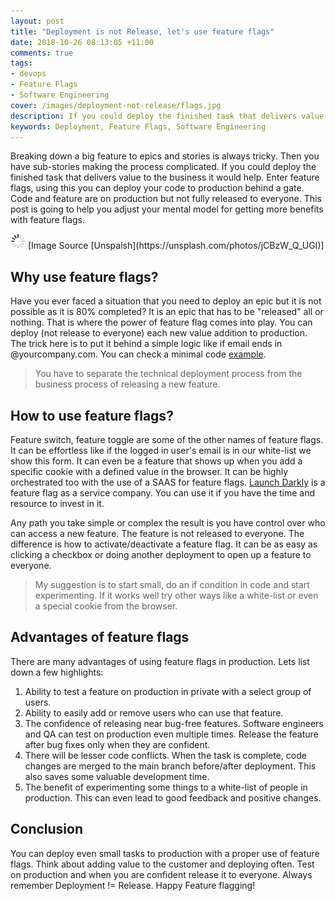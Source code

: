 ```yaml
---
layout: post
title: "Deployment is not Release, let's use feature flags"
date: 2018-10-26 08:13:05 +11:00
comments: true
tags: 
- devops
- Feature Flags
- Software Engineering
cover: /images/deployment-not-release/flags.jpg
description: If you could deploy the finished task that delivers value to the business it would help. Enter feature flags, using this you can deploy your code to production behind a gate.
keywords: Deployment, Feature Flags, Software Engineering
---
```


Breaking down a big feature to epics and stories is always tricky. Then you have sub-stories making the process complicated. If you could deploy the finished task that delivers value to the business it would help. Enter feature flags, using this you can deploy your code to production behind a gate. Code and feature are on production but not fully released to everyone. This post is going to help you adjust your mental model for getting more benefits with feature flags.

<img class="center" src="/images/generic/loading.gif" data-echo="/images/deployment-not-release/flags.jpg" title="Deployment is not Release, lets use feature flags" alt="Deployment is not Release, lets use feature flags">
[Image Source [Unspalsh](https://unsplash.com/photos/jCBzW_Q_UGI)]

<!-- more -->

## Why use feature flags?
  
Have you ever faced a situation that you need to deploy an epic but it is not possible as it is 80% completed? It is an epic that has to be "released" all or nothing. That is where the power of feature flag comes into play. You can deploy (not release to everyone) each new value addition to production. The trick here is to put it behind a simple logic like if email ends in @yourcompany.com. You can check a minimal code [example](/blog/2016/09/how-to-do-a-minimum-viable-feature-switch/). 

> You have to separate the technical deployment process from the business process of releasing a new feature.

## How to use feature flags?

Feature switch, feature toggle are some of the other names of feature flags. It can be effortless like if the logged in user's email is in our white-list we show this form. It can even be a feature that shows up when you add a specific cookie with a defined value in the browser. It can be highly orchestrated too with the use of a SAAS for feature flags. [Launch Darkly](https://launchdarkly.com/) is a feature flag as a service company. You can use it if you have the time and resource to invest in it. 

Any path you take simple or complex the result is you have control over who can access a new feature. The feature is not released to everyone. The difference is how to activate/deactivate a feature flag. It can be as easy as clicking a checkbox or doing another deployment to open up a feature to everyone. 

> My suggestion is to start small, do an if condition in code and start experimenting. If it works well try other ways like a white-list or even a special cookie from the browser.

## Advantages of feature flags

There are many advantages of using feature flags in production. Lets list down a few highlights:

1. Ability to test a feature on production in private with a select group of users.
1. Ability to easily add or remove users who can use that feature.
1. The confidence of releasing near bug-free features. Software engineers and QA can test on production even multiple times. Release the feature after bug fixes only when they are confident. 
1. There will be lesser code conflicts. When the task is complete, code changes are merged to the main branch before/after deployment. This also saves some valuable development time.
1. The benefit of experimenting some things to a white-list of people in production. This can even lead to good feedback and positive changes.

## Conclusion

You can deploy even small tasks to production with a proper use of feature flags. Think about adding value to the customer and deploying often. Test on production and when you are confident release it to everyone. Always remember Deployment != Release. Happy Feature flagging!
